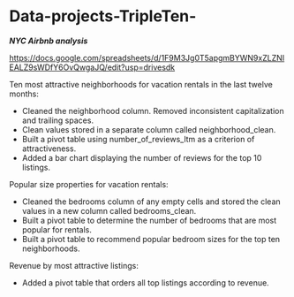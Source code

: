 # Data-projects-TripleTen-

***NYC Airbnb analysis***

https://docs.google.com/spreadsheets/d/1F9M3Jg0T5apgmBYWN9xZLZNIEALZ9sWDfY6OvQwgaJQ/edit?usp=drivesdk


Ten most attractive neighborhoods for vacation rentals in the last twelve months:

- Cleaned the neighborhood column. Removed inconsistent capitalization and trailing spaces. 
- Clean values stored in a separate column called neighborhood_clean.
- Built a pivot table using number_of_reviews_ltm as a criterion of attractiveness.
- Added a bar chart displaying the number of reviews for the top 10 listings.

Popular size properties for vacation rentals:

- Cleaned the bedrooms column of any empty cells and stored the clean values in a new column called bedrooms_clean. 
- Built a pivot table to determine the number of bedrooms that are most popular for rentals.
- Built a pivot table to recommend popular bedroom sizes for the top ten neighborhoods.

Revenue by most attractive listings:

- Added a pivot table that orders all top listings according to revenue. 
